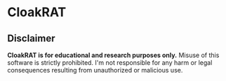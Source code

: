 # CloakRAT


## Disclaimer
**CloakRAT is for educational and research purposes only.** Misuse of this software is strictly prohibited. I'm not responsible for any harm or legal consequences resulting from unauthorized or malicious use.
